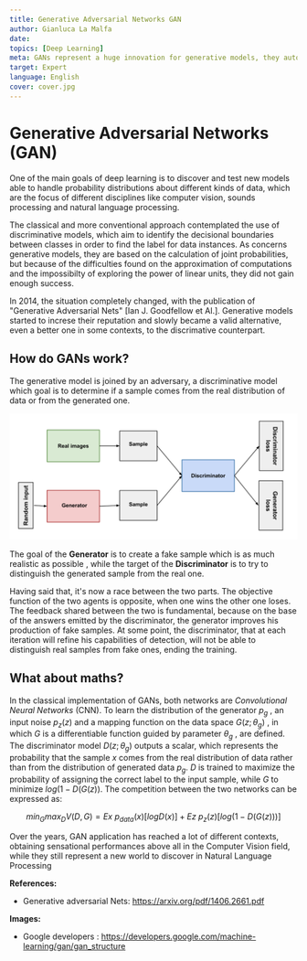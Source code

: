 ```yaml
---
title: Generative Adversarial Networks GAN
author: Gianluca La Malfa
date: 
topics: [Deep Learning]
meta: GANs represent a huge innovation for generative models, they automatically learn and discover patterns in data inputs, generating plausible outputs based on the original dataset.
target: Expert
language: English
cover: cover.jpg
---
```


# Generative Adversarial Networks (GAN)

One of the main goals of deep learning is to discover and test new models able to handle probability distributions about different kinds of data, which are the focus of different disciplines like computer vision, sounds processing and natural language processing.

The classical and more conventional approach contemplated the use of discriminative models, which aim to identify the decisional boundaries between classes in order to find the label for data instances.
As concerns generative models, they are based on the calculation of joint probabilities, but because of the difficulties found on the approximation of computations and the impossibilty of exploring the power of linear units, they did not gain enough success.

In 2014, the situation completely changed, with the publication of "Generative Adversarial Nets" [Ian J. Goodfellow et Al.].
Generative models started to increse their reputation and slowly became a valid alternative, even a better one in some contexts, to the discrimative counterpart.

## How do GANs work?
The generative model is joined by an adversary, a discriminative model which goal is to determine if a sample comes from the real distribution of data or from the generated one.

![GAN architecture](./gan_diagram.svg)

The goal of the **Generator** is to create a fake sample which is as much realistic as possible , while the target of the **Discriminator** is to try to distinguish the generated sample from the real one.

Having said that, it's now a race between the two parts. The objective function of the two agents is opposite, when one wins the other one loses. The feedback shared between the two is fundamental, because on the base of the answers emitted by the discriminator, the generator improves his production of fake samples.
At some point, the discriminator, that at each iteration will refine his capabilities of detection, will not be able to distinguish real samples from fake ones, ending the training.

## What about maths?

In the classical implementation of GANs, both networks are *Convolutional Neural Networks* (CNN).
To learn the distribution of the generator $p_g$ , an input noise $p_z(z)$ and a mapping function on the data space $G(z;\theta_g)$ , in which $G$ is a differentiable function guided by parameter $\theta_g$ , are defined.
The discriminator model $D(z;\theta_g)$ outputs a scalar, which represents the probability that the sample $x$ comes from the real distribution of data rather than from the distribution of generated data $p_g$.
$D$ is trained to maximize the probability of assigning the correct label to the input sample, while $G$ to minimize $log(1-D(G(z))$.
The competition between the two networks can be expressed as:

$$ 
min_Gmax_D V(D,G) = E{x~p_{data}(x)}[logD(x)] + E{z~p_z(z)}[log(1-D(G(z)))] 
$$

Over the years, GAN application has reached a lot of different contexts, obtaining sensational performances above all in the Computer Vision field, while they still represent a new world to discover in Natural Language Processing

**References:** 

- Generative adversarial Nets: https://arxiv.org/pdf/1406.2661.pdf


**Images:**

- Google developers : https://developers.google.com/machine-learning/gan/gan_structure
